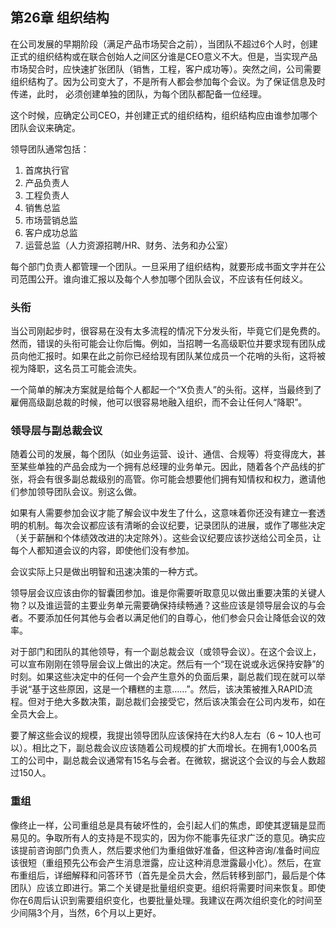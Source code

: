 ## 第26章 组织结构

在公司发展的早期阶段（满足产品市场契合之前），当团队不超过6个人时，创建正式的组织结构或在联合创始人之间区分谁是CEO意义不大。但是，当实现产品市场契合时，应快速扩张团队（销售，工程，客户成功等）。突然之间，公司需要组织结构了。因为公司变大了，不是所有人都会参加每个会议。为了保证信息及时传递，此时， 必须创建单独的团队，为每个团队都配备一位经理。

这个时候，应确定公司CEO，并创建正式的组织结构，组织结构应由谁参加哪个团队会议来确定。

领导团队通常包括：
1.	首席执行官
2.	产品负责人
3.	工程负责人
4.	销售总监
5.	市场营销总监
6.	客户成功总监
7.	运营总监（人力资源招聘/HR、财务、法务和办公室）

每个部门负责人都管理一个团队。一旦采用了组织结构，就要形成书面文字并在公司范围公开。谁向谁汇报以及每个人参加哪个团队会议，不应该有任何歧义。


### 头衔
当公司刚起步时，很容易在没有太多流程的情况下分发头衔，毕竟它们是免费的。然而，错误的头衔可能会让你后悔。例如，当招聘一名高级职位并要求现有团队成员向他汇报时。如果在此之前你已经给现有团队某位成员一个花哨的头衔，这将被视为降职，这名员工可能会流失。

一个简单的解决方案就是给每个人都起一个“X负责人”的头衔。这样，当最终到了雇佣高级副总裁的时候，他可以很容易地融入组织，而不会让任何人“降职”。

### 领导层与副总裁会议
随着公司的发展，每个团队（如业务运营、设计、通信、合规等）将变得庞大，甚至某些单独的产品会成为一个拥有总经理的业务单元。因此，随着各个产品线的扩张，将会有很多副总裁级别的高管。你可能会想要他们拥有知情权和权力，邀请他们参加领导团队会议。别这么做。

如果有人需要参加会议才能了解会议中发生了什么，这意味着你还没有建立一套透明的机制。每次会议都应该有清晰的会议纪要，记录团队的进展，或作了哪些决定（关于薪酬和个体绩效改进的决定除外）。这些会议纪要应该抄送给公司全员，让每个人都知道会议的内容，即使他们没有参加。

会议实际上只是做出明智和迅速决策的一种方式。

领导层会议应该由你的智囊团参加。谁是你需要听取意见以做出重要决策的关键人物？以及谁运营的主要业务单元需要确保持续畅通？这些应该是领导层会议的与会者。不要添加任何其他与会者以满足他们的自尊心，他们参会只会让降低会议的效率。

对于部门和团队的其他领导，有一个副总裁会议（或领导会议）。在这个会议上，可以宣布刚刚在领导层会议上做出的决定。然后有一个“现在说或永远保持安静”的时刻。如果这些决定中的任何一个会产生意外的负面后果，副总裁们现在就可以举手说“基于这些原因，这是一个糟糕的主意……”。然后，该决策被推入RAPID流程。但对于绝大多数决策，副总裁们会接受它，然后该决策会在公司内发布，如在全员大会上。

要了解这些会议的规模，我提出领导团队应该保持在大约8人左右（6 ~ 10人也可以）。相比之下，副总裁会议应该随着公司规模的扩大而增长。在拥有1,000名员工的公司中，副总裁会议通常有15名与会者。在微软，据说这个会议的与会人数超过150人。


### 重组
像终止一样，公司重组总是具有破坏性的，会引起人们的焦虑，即使其逻辑是显而易见的。争取所有人的支持是不现实的，因为你不能事先征求广泛的意见。确实应该提前咨询部门负责人，然后要求他们为重组做好准备，但这种咨询/准备时间应该很短（重组预先公布会产生消息泄露，应让这种消息泄露最小化）。然后，在宣布重组后，详细解释和问答环节（首先是全员大会，然后转移到部门，最后是个体团队）应该立即进行。第二个关键是批量组织变更。组织将需要时间来恢复。即使你在6周后认识到需要组织变化，也要批量处理。我建议在两次组织变化的时间至少间隔3个月，当然，6个月以上更好。

